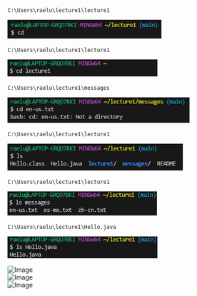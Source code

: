 ```
C:\Users\raelu\lecture1\lecture1
``` 
![Image](cd_no_arg.png)  

```
C:\Users\raelu\lecture1\lecture1
``` 
![Image](cd_directory.png)  

```
C:\Users\raelu\lecture1\messages
```
![Image](cd_file.png)  

```
C:\Users\raelu\lecture1\lecture1
``` 
![Image](ls_no_arg.png)  

```
C:\Users\raelu\lecture1\lecture1
``` 
![Image](ls_directory.png)  

 ```
C:\Users\raelu\lecture1\Hello.java
```  
![Image](ls_file.png)  

![Image]()  
![Image]()  
![Image]()  
